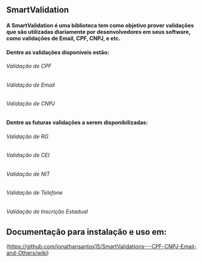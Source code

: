 ## SmartValidation

#### A SmartValidation é uma biblioteca tem como objetivo prover validações que são utilizadas diariamente por desenvolvedores em seus software, como validações de Email, CPF, CNPJ, e etc.


#### Dentre as validações disponíveis estão:

###### Validação de CPF

###### Validação de Email

###### Validação de CNPJ

#### Dentre as futuras validações a serem disponibilizadas:

###### Validação de RG

###### Validação de CEI

###### Validação de NIT

###### Validação de Telefone

###### Validação de Inscrição Estadual


## Documentação para instalação e uso em:

(https://github.com/jonathansantos15/SmartValidations---CPF-CNPJ-Email-and-Others/wiki)
